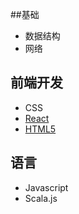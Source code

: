 
##基础
 * 数据结构
 * 网络

## 前端开发
 * CSS
 * [React](https://github.com/datudou/Article/wiki/React)
 * [HTML5](https://github.com/datudou/Article/wiki/HTML5)

## 语言
 * Javascript
 * Scala.js
